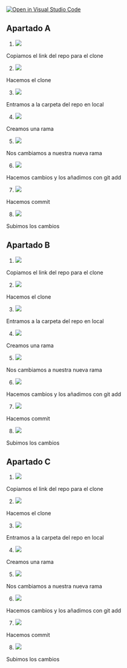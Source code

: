 [![Open in Visual Studio Code](https://classroom.github.com/assets/open-in-vscode-f059dc9a6f8d3a56e377f745f24479a46679e63a5d9fe6f495e02850cd0d8118.svg)](https://classroom.github.com/online_ide?assignment_repo_id=6003139&assignment_repo_type=AssignmentRepo)

## Apartado A

1. ![](steps/a/step1.jpg) 

Copiamos el link del repo para el clone

2. ![](steps/a/step2.jpg) 

Hacemos el clone

3. ![](steps/a/step3.jpg) 

Entramos a la carpeta del repo en local

4. ![](steps/a/step4.jpg) 

Creamos una rama

5. ![](steps/a/step5.jpg) 

Nos cambiamos a nuestra nueva rama

6. ![](steps/a/step6.jpg) 

Hacemos cambios y los añadimos con git add

7. ![](steps/a/step7.jpg) 

Hacemos commit

8. ![](steps/a/step8.jpg) 

Subimos los cambios

## Apartado B

1. ![](steps/b/step1.jpg) 

Copiamos el link del repo para el clone

2. ![](steps/b/step2.jpg) 

Hacemos el clone

3. ![](steps/b/step3.jpg) 

Entramos a la carpeta del repo en local

4. ![](steps/b/step4.jpg) 

Creamos una rama

5. ![](steps/b/step5.jpg) 

Nos cambiamos a nuestra nueva rama

6. ![](steps/b/step6.jpg) 

Hacemos cambios y los añadimos con git add

7. ![](steps/b/step7.jpg) 

Hacemos commit

8. ![](steps/b/step8.jpg) 

Subimos los cambios

## Apartado C

1. ![](steps/c/step1.jpg) 

Copiamos el link del repo para el clone

2. ![](steps/c/step2.jpg) 

Hacemos el clone

3. ![](steps/c/step3.jpg) 

Entramos a la carpeta del repo en local

4. ![](steps/c/step4.jpg) 

Creamos una rama

5. ![](steps/c/step5.jpg) 

Nos cambiamos a nuestra nueva rama

6. ![](steps/c/step6.jpg) 

Hacemos cambios y los añadimos con git add

7. ![](steps/c/step7.jpg) 

Hacemos commit

8. ![](steps/c/step8.jpg) 

Subimos los cambios
